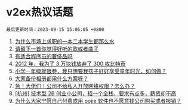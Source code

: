 # v2ex热议话题

`最后更新时间：2023-09-15 15:06:05 +0800`

1. [为什么市场上求职的一本二本学生都那么水](https://www.v2ex.com/t/973818)
1. [请留下一首你觉得好听的歌或者曲子](https://www.v2ex.com/t/973927)
1. [有适合程序员的奢侈品吗](https://www.v2ex.com/t/973770)
1. [2012 年，我为了 3 万块钱放弃了 300 枚比特币](https://www.v2ex.com/t/973937)
1. [小学一年级就很卷，我只想要我孩子好好享受童年时光，如何做？](https://www.v2ex.com/t/973933)
1. [大家备份相册都用什么方案呀？](https://www.v2ex.com/t/973776)
1. [急！大佬们！公司不给私人开放网络权限？怎么办？](https://www.v2ex.com/t/973905)
1. [[杭州] 技术型 2B 创业小公司，招一个全栈，要求有点多，薪资却不高](https://www.v2ex.com/t/973813)
1. [为什么大家宁愿自己付费或用 pojie 软件也不愿意找公司购买或者报销？](https://www.v2ex.com/t/973876)

